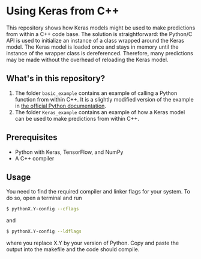 # Using Keras from C++

This repository shows how Keras models might be used to make predictions from within a C++ code base. The solution is straightforward: the Python/C API is used to initialize an instance of a class wrapped around the Keras model. The Keras model is loaded once and stays in memory until the instance of the wrapper class is dereferenced. Therefore, many predictions may be made without the overhead of reloading the Keras model.

## What's in this repository?

1. The folder `basic_example` contains an example of calling a Python function from within C++. It is a slightly modified version of the example in [the official Python documentation](https://docs.python.org/3.7/extending/embedding.html).
2. The folder `Keras_example` contains an example of how a Keras model can be used to make predictions from within C++.

## Prerequisites

* Python with Keras, TensorFlow, and NumPy
* A C++ compiler

## Usage

You need to find the required compiler and linker flags for your system. To do so, open a terminal and run

```bash
$ pythonX.Y-config --cflags
```

and

```bash
$ pythonX.Y-config --ldflags
```

where you replace X.Y by your version of Python. Copy and paste the output into the makefile and the code should compile.
